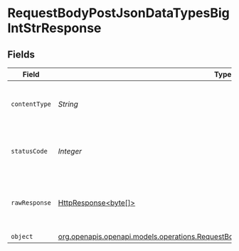 # RequestBodyPostJsonDataTypesBigIntStrResponse


## Fields

| Field                                                                                                                                                                    | Type                                                                                                                                                                     | Required                                                                                                                                                                 | Description                                                                                                                                                              |
| ------------------------------------------------------------------------------------------------------------------------------------------------------------------------ | ------------------------------------------------------------------------------------------------------------------------------------------------------------------------ | ------------------------------------------------------------------------------------------------------------------------------------------------------------------------ | ------------------------------------------------------------------------------------------------------------------------------------------------------------------------ |
| `contentType`                                                                                                                                                            | *String*                                                                                                                                                                 | :heavy_check_mark:                                                                                                                                                       | HTTP response content type for this operation                                                                                                                            |
| `statusCode`                                                                                                                                                             | *Integer*                                                                                                                                                                | :heavy_check_mark:                                                                                                                                                       | HTTP response status code for this operation                                                                                                                             |
| `rawResponse`                                                                                                                                                            | [HttpResponse<byte[]>](https://docs.oracle.com/en/java/javase/11/docs/api/java.net.http/java/net/http/HttpResponse.html)                                                 | :heavy_minus_sign:                                                                                                                                                       | Raw HTTP response; suitable for custom response parsing                                                                                                                  |
| `object`                                                                                                                                                                 | [org.openapis.openapi.models.operations.RequestBodyPostJsonDataTypesBigIntStrResponseBody](../../models/operations/RequestBodyPostJsonDataTypesBigIntStrResponseBody.md) | :heavy_minus_sign:                                                                                                                                                       | OK                                                                                                                                                                       |